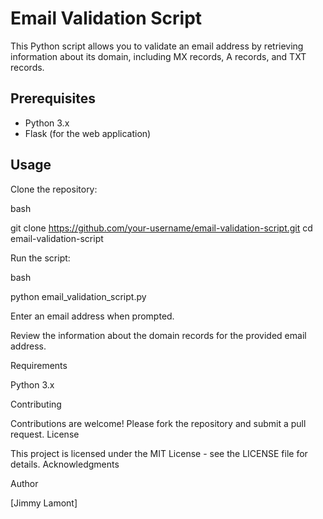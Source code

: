 Email Validation Script
=======================

This Python script allows you to validate an email address by retrieving information about its domain, including MX records, A records, and TXT records.

Prerequisites
-------------

*   Python 3.x
*   Flask (for the web application)

Usage
-------------
Clone the repository:

bash

git clone https://github.com/your-username/email-validation-script.git
cd email-validation-script

Run the script:

bash

python email_validation_script.py

Enter an email address when prompted.

Review the information about the domain records for the provided email address.

Requirements

Python 3.x

Contributing

Contributions are welcome! Please fork the repository and submit a pull request.
License

This project is licensed under the MIT License - see the LICENSE file for details.
Acknowledgments


Author

[Jimmy Lamont]